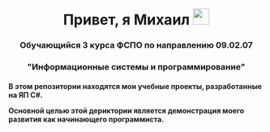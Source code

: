 <h1 align="center">Привет, я Михаил 
  <img src="https://github.com/blackcater/blackcater/raw/main/images/Hi.gif" height="32"/>
</h1>
<h3 align="center">Обучающийся 3 курса ФСПО по направлению 09.02.07</h3>
<h3 align="center">"Информационные системы и программирование"</h3>
<h4>В этом репозитории находятся мои учебные проекты, разработанные на ЯП C#.
  <p>Основной целью этой дериктории является демонстрация моего развития как начинающего программиста.<p/>
</h4>

